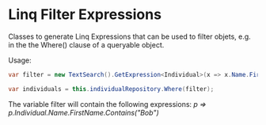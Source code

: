 Linq Filter Expressions
======

Classes to generate Linq Expressions that can be used to filter objets, e.g. in the the Where() clause of a queryable object.

Usage:

```C#
var filter = new TextSearch().GetExpression<Individual>(x => x.Name.FirstName, Search.Comparators.Contains, "Bob");

var individuals = this.individualRepository.Where(filter);
```

The variable filter will contain the following expressions: _p => p.Individual.Name.FirstName.Contains("Bob")_
